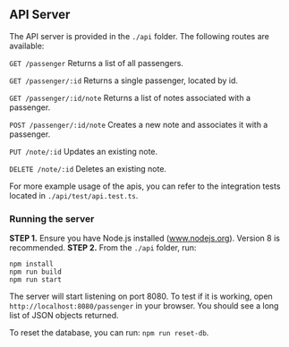 ## API Server

The API server is provided in the `./api` folder. The following routes are available:

`GET /passenger`
Returns a list of all passengers.

`GET /passenger/:id`
Returns a single passenger, located by id.

`GET /passenger/:id/note`
Returns a list of notes associated with a passenger.

`POST /passenger/:id/note`
Creates a new note and associates it with a passenger.

`PUT /note/:id`
Updates an existing note.

`DELETE /note/:id`
Deletes an existing note.

For more example usage of the apis, you can refer to the integration tests located in `./api/test/api.test.ts`.

### Running the server

**STEP 1.** Ensure you have Node.js installed (www.nodejs.org). Version 8 is recommended.
**STEP 2.** From the `./api` folder, run:
```
npm install
npm run build
npm run start
```

The server will start listening on port 8080. To test if it is working, open `http://localhost:8080/passenger` in your browser. You should see a long list of JSON objects returned.

To reset the database, you can run: `npm run reset-db`.
